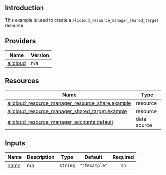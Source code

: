 <!-- BEGIN_TF_DOCS -->
## Introduction

This example is used to create a `alicloud_resource_manager_shared_target` resource.

## Providers

| Name | Version |
|------|---------|
| <a name="provider_alicloud"></a> [alicloud](#provider\_alicloud) | n/a |

## Resources

| Name | Type |
|------|------|
| [alicloud_resource_manager_resource_share.example](https://registry.terraform.io/providers/aliyun/alicloud/latest/docs/resources/resource_manager_resource_share) | resource |
| [alicloud_resource_manager_shared_target.example](https://registry.terraform.io/providers/aliyun/alicloud/latest/docs/resources/resource_manager_shared_target) | resource |
| [alicloud_resource_manager_accounts.default](https://registry.terraform.io/providers/aliyun/alicloud/latest/docs/data-sources/resource_manager_accounts) | data source |

## Inputs

| Name | Description | Type | Default | Required |
|------|-------------|------|---------|:--------:|
| <a name="input_name"></a> [name](#input\_name) | n/a | `string` | `"tfexample"` | no |
<!-- END_TF_DOCS -->    